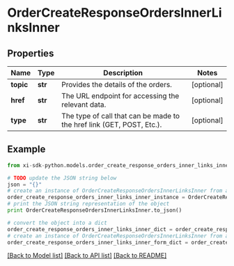 # OrderCreateResponseOrdersInnerLinksInner


## Properties

Name | Type | Description | Notes
------------ | ------------- | ------------- | -------------
**topic** | **str** | Provides the details of the orders. | [optional] 
**href** | **str** | The URL endpoint for accessing the relevant data. | [optional] 
**type** | **str** | The type of call that can be made to the href link (GET, POST, Etc.). | [optional] 

## Example

```python
from xi-sdk-python.models.order_create_response_orders_inner_links_inner import OrderCreateResponseOrdersInnerLinksInner

# TODO update the JSON string below
json = "{}"
# create an instance of OrderCreateResponseOrdersInnerLinksInner from a JSON string
order_create_response_orders_inner_links_inner_instance = OrderCreateResponseOrdersInnerLinksInner.from_json(json)
# print the JSON string representation of the object
print OrderCreateResponseOrdersInnerLinksInner.to_json()

# convert the object into a dict
order_create_response_orders_inner_links_inner_dict = order_create_response_orders_inner_links_inner_instance.to_dict()
# create an instance of OrderCreateResponseOrdersInnerLinksInner from a dict
order_create_response_orders_inner_links_inner_form_dict = order_create_response_orders_inner_links_inner.from_dict(order_create_response_orders_inner_links_inner_dict)
```
[[Back to Model list]](../README.md#documentation-for-models) [[Back to API list]](../README.md#documentation-for-api-endpoints) [[Back to README]](../README.md)


